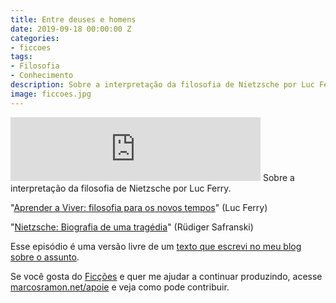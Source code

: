 ```yaml
---
title: Entre deuses e homens
date: 2019-09-18 00:00:00 Z
categories:
- ficcoes
tags:
- Filosofia
- Conhecimento
description: Sobre a interpretação da filosofia de Nietzsche por Luc Ferry.
image: ficcoes.jpg
---
```


<iframe src="https://anchor.fm/podcastficcoes/embed/episodes/Entre-deuses-e-homens-e5f3fj" height="102px" width="400px" frameborder="0" scrolling="no"></iframe>
Sobre a interpretação da filosofia de Nietzsche por Luc Ferry.

"[Aprender a Viver: filosofia para os novos tempos](https://amzn.to/2OhRdKN)" (Luc Ferry)

"[Nietzsche: Biografia de uma tragédia](https://amzn.to/30t3xKp)" (Rüdiger Safranski)

Esse episódio é uma versão livre de um [texto que escrevi no meu blog sobre o assunto](http://marcosramon.net/blog/entre-deuses-e-homens/).

Se você gosta do [Ficções](https://marcosramon.net/ficcoes/) e quer me ajudar a continuar produzindo, acesse [marcosramon.net/apoie](https://marcosramon.net/apoie/) e veja como pode contribuir.

